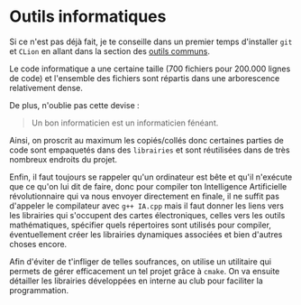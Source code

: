 # Outils informatiques

Si ce n'est pas déjà fait, je te conseille dans un premier temps d'installer `git` et `CLion` en allant  dans la section des [outils communs](/outils_communs/index.html).

Le code informatique a une certaine taille (700 fichiers pour 200.000 lignes de code) et l'ensemble des fichiers sont répartis dans une arborescence relativement dense.

De plus, n'oublie pas cette devise :

> Un bon informaticien est un informaticien fénéant.

Ainsi, on proscrit au maximum les copiés/collés donc certaines parties de code sont empaquetés dans des `librairies` et sont réutilisées dans de très nombreux endroits du projet.

Enfin, il faut toujours se rappeler qu'un ordinateur est bête et qu'il n'exécute que ce qu'on lui dit de faire, donc pour compiler ton Intelligence Artificielle révolutionnaire qui va nous envoyer directement en finale, il ne suffit pas d'appeler le compilateur avec `g++ IA.cpp` mais il faut donner les liens vers les librairies qui s'occupent des cartes électroniques, celles vers les outils mathématiques, spécifier quels répertoires sont utilisés pour compiler, éventuellement créer les librairies dynamiques associées et bien d'autres choses encore.

Afin d'éviter de t'infliger de telles soufrances, on utilise un utilitaire qui permets de gérer efficacement un tel projet grâce à `cmake`. On va ensuite détailler les librairies développées en interne au club pour faciliter la programmation.
